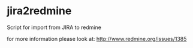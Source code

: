 jira2redmine
============

Script for import from JIRA to redmine

for more information please look at: http://www.redmine.org/issues/1385

